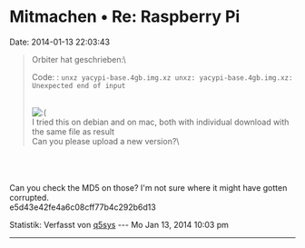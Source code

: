 Mitmachen • Re: Raspberry Pi
============================

Date: 2014-01-13 22:03:43

> <div>
>
> Orbiter hat geschrieben:\
>
> Code: 
> :   `unxz yacypi-base.4gb.img.xz unxz: yacypi-base.4gb.img.xz: Unexpected end of input`
>
> \
> ![:(](http://forum.yacy-websuche.de/images/smilies/icon_e_sad.gif "Sad")\
> I tried this on debian and on mac, both with individual download with
> the same file as result\
> Can you please upload a new version?\
>
> </div>

\
\
\
Can you check the MD5 on those? I\'m not sure where it might have gotten
corrupted.\
e5d43e42fe4a6c08cff77b4c292b6d13

Statistik: Verfasst von
[q5sys](http://forum.yacy-websuche.de/memberlist.php?mode=viewprofile&u=9339)
--- Mo Jan 13, 2014 10:03 pm

------------------------------------------------------------------------
